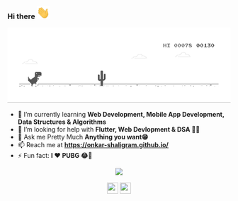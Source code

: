 ### Hi there <img src="https://raw.githubusercontent.com/onkar-shaligram/onkar-shaligram/master/wave.gif" width="30px">

![image](https://raw.githubusercontent.com/onkar-shaligram/onkar-shaligram/master/dino.gif)

- 🌱 I’m currently learning **Web Development, Mobile App Development, Data Structures & Algorithms**
- 🤔 I’m looking for help with **Flutter, Web Devlopment & DSA 🤨🧐**
- 💬 Ask me Pretty Much **Anything you want😁**
- 📫 Reach me at **https://onkar-shaligram.github.io/**
- ⚡ Fun fact: **I ❤ PUBG 😂🔫**

<p align="center"> <img src="https://github-readme-stats.vercel.app/api?username=onkar-shaligram&show_icons=true&theme=default" /> </p>

<p align="center">
<a href="https://twitter.com/shaligram_onkar" target="blank"><img align="center" src="https://cdn.jsdelivr.net/npm/simple-icons@3.0.1/icons/twitter.svg" height="25" width="25" /></a>
<a href="https://www.linkedin.com/in/onkar-shaligram-a9799b190/" target="blank"><img align="center" src="https://cdn.jsdelivr.net/npm/simple-icons@3.0.1/icons/linkedin.svg"  height="25" width="25" /></a>
</p>
